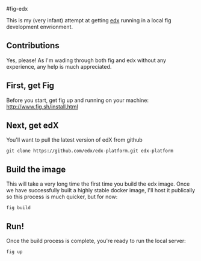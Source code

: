 #fig-edx

This is my (very infant) attempt at getting [edx](https://github.com/edx/edx-platform) running in a local fig development envrionment. 

## Contributions
Yes, please! As I'm wading through both fig and edx without any experience, any help is much appreciated.

## First, get Fig
Before you start, get fig up and running on your machine: http://www.fig.sh/install.html

## Next, get edX
You'll want to pull the latest version of edX from github

```
git clone https://github.com/edx/edx-platform.git edx-platform
```

## Build the image
This will take a very long time the first time you build the edx image. Once we have successfully built a highly stable docker image, I'll host it publically so this process is much quicker, but for now:

```
fig build
```

## Run!
Once the build process is complete, you're ready to run the local server:

```
fig up
```


